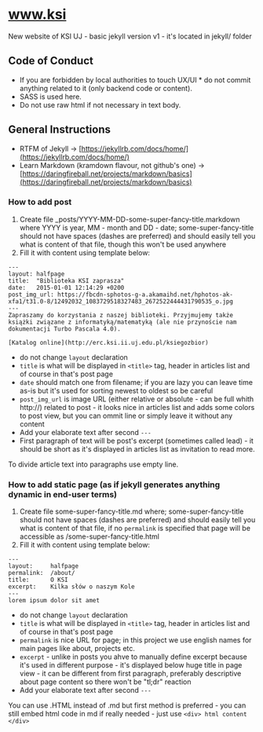 # www.ksi
New website of KSI UJ  - basic jekyll version v1 - it's located in jekyll/ folder

## Code of Conduct
* If you are forbidden by local authorities to touch UX/UI  * do not commit anything related to it (only backend code or content).
* SASS is used here.
* Do not use raw html if not necessary in text body.

## General Instructions
* RTFM of Jekyll -> [https://jekyllrb.com/docs/home/](https://jekyllrb.com/docs/home/)
* Learn Markdown (kramdown flavour, not github's one) -> [https://daringfireball.net/projects/markdown/basics](https://daringfireball.net/projects/markdown/basics)

### How to add post
1. Create file _posts/YYYY-MM-DD-some-super-fancy-title.markdown where YYYY is year, MM - month and DD - date; some-super-fancy-title should not have spaces (dashes are preferred) and should easily tell you what is content of that file, though this won't be used anywhere
2. Fill it with content using template below:
```
---
layout:	halfpage
title:	"Biblioteka KSI zaprasza"
date:	2015-01-01 12:14:29 +0200
post_img_url: https://fbcdn-sphotos-g-a.akamaihd.net/hphotos-ak-xfa1/t31.0-8/12492032_1083729518327483_2672522444431790535_o.jpg
---
Zapraszamy do korzystania z naszej biblioteki. Przyjmujemy także książki związane z informatyką/matematyką (ale nie przynoście nam dokumentacji Turbo Pascala 4.0).

[Katalog online](http://erc.ksi.ii.uj.edu.pl/ksiegozbior)
```

   * do not change ```layout``` declaration
   * ```title``` is what will be displayed in ```<title>``` tag, header in articles list and of course in that's post page
   * ```date``` should match one from filename; if you are lazy you can leave time as-is but it's used for sorting newest to oldest so be  careful
   * ```post_img_url``` is image URL (either relative or absolute - can be full whith http://) related to post - it looks nice in articles list and adds some colors to post view, but you can ommit  line or simply leave it without any content
   * Add your elaborate text after second ```---```
   * First paragraph of text will be post's excerpt (sometimes called lead) - it should be short as it's displayed in articles list as invitation to read more.

To divide article text into paragraphs use empty line.

### How to add static page (as if jekyll generates anything dynamic in end-user terms)
1. Create file some-super-fancy-title.md where; some-super-fancy-title should not have spaces (dashes are preferred) and should easily tell you what is content of that file, if no ```permalink``` is specified that page will be accessible as /some-super-fancy-title.html
2. Fill it with content using template below:
```
---
layout:		halfpage
permalink:	/about/
title:		O KSI
excerpt:	Kilka słów o naszym Kole
---
lorem ipsum dolor sit amet
```

   * do not change ```layout``` declaration
   * ```title``` is what will be displayed in ```<title>``` tag, header in articles list and of course in that's post page
   * ```permalink``` is nice URL for page; in this project we use english names for main pages like about, projects etc.
   * ```excerpt``` - unlike in posts you ahve to manually define excerpt because it's used in different purpose - it's displayed below  huge title in page view - it can be different from first paragraph, preferably descriptive about page content so there won't be  "tl;dr" reaction
   * Add your elaborate text after second ```---```

You can use .HTML instead of .md but first method is preferred - you can still embed html code in md if really needed - just use ```<div> html content </div>```